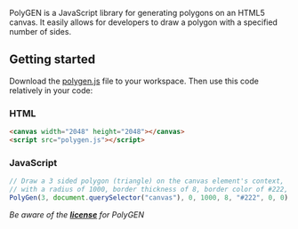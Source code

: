 PolyGEN is a JavaScript library for generating polygons on an HTML5 canvas.
It easily allows for developers to draw a polygon with a specified number of sides.

## Getting started
Download the [polygen.js](https://git.io/vp4QI) file to your workspace.
Then use this code relatively in your code:

### HTML
```html
<canvas width="2048" height="2048"></canvas>
<script src="polygen.js"></script>
```

### JavaScript
```javascript
// Draw a 3 sided polygon (triangle) on the canvas element's context,
// with a radius of 1000, border thickness of 8, border color of #222, and centered
PolyGen(3, document.querySelector("canvas"), 0, 1000, 8, "#222", 0, 0);
```

*Be aware of the **[license](https://git.io/vpBcx)** for PolyGEN*
